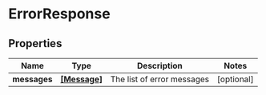 # ErrorResponse

## Properties
Name | Type | Description | Notes
------------ | ------------- | ------------- | -------------
**messages** | [**[Message]**](Message.md) | The list of error messages | [optional] 
